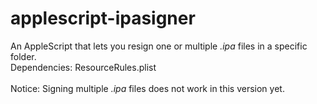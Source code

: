 # applescript-ipasigner
An AppleScript that lets you resign one or multiple *.ipa* files in a specific folder.<br>
Dependencies: ResourceRules.plist<br><br>
Notice: Signing multiple *.ipa* files does not work in this version yet.
